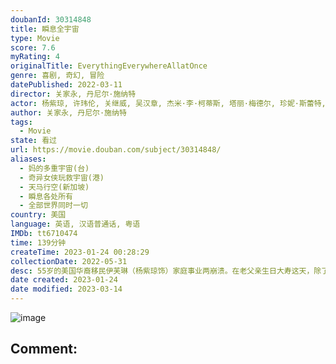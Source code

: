 ```yaml
---
doubanId: 30314848
title: 瞬息全宇宙
type: Movie
score: 7.6
myRating: 4
originalTitle: EverythingEverywhereAllatOnce
genre: 喜剧, 奇幻, 冒险
datePublished: 2022-03-11
director: 关家永, 丹尼尔·施纳特
actor: 杨紫琼, 许玮伦, 关继威, 吴汉章, 杰米·李·柯蒂斯, 塔丽·梅德尔, 珍妮·斯蕾特, 岑勇康, 比夫·威夫, 黎唯, 黎明, 李静, 苏妮特·玛尼, 阿隆·拉扎尔, 切尔西·戈德史密斯, 克雷格·亨宁森, 安东尼·莫利纳利, 丹·布朗, 帕努瓦特·安东尼·纳纳肯帕诺姆, 卡拉·玛丽·乔尔简, 兰达尔·阿切尔, 埃夫卡·科瓦拉西尤斯, 奥德丽·瓦西莱夫斯基, 布恩·平考, 蒂莫西·尤里齐, 丹尼尔·施纳特, 西协美智子, 蒂莫西·斯科特·拉尔斯顿, 兰迪·纽曼, 纳拉亚纳·卡布拉尔, 戴拉·绍, 关家永, 艾尔·亚历山大
author: 关家永, 丹尼尔·施纳特
tags:
  - Movie
state: 看过
url: https://movie.douban.com/subject/30314848/
aliases:
  - 妈的多重宇宙(台)
  - 奇异女侠玩救宇宙(港)
  - 天马行空(新加坡)
  - 瞬息各处所有
  - 全部世界同时一切
country: 美国
language: 英语, 汉语普通话, 粤语
IMDb: tt6710474
time: 139分钟
createTime: 2023-01-24 00:28:29
collectionDate: 2022-05-31
desc: 55岁的美国华裔移民伊芙琳（杨紫琼饰）家庭事业两崩溃。在老父亲生日大寿这天，除了要阻止女儿（许玮伦饰）暴走出柜、替无用丈夫（关继威饰）擦屁股，还得去税务局向古板大婶（杰米·李·柯蒂斯饰）解释不...
date created: 2023-01-24
date modified: 2023-03-14
---
```


![image](p2869765076.jpg)

Comment:
---
